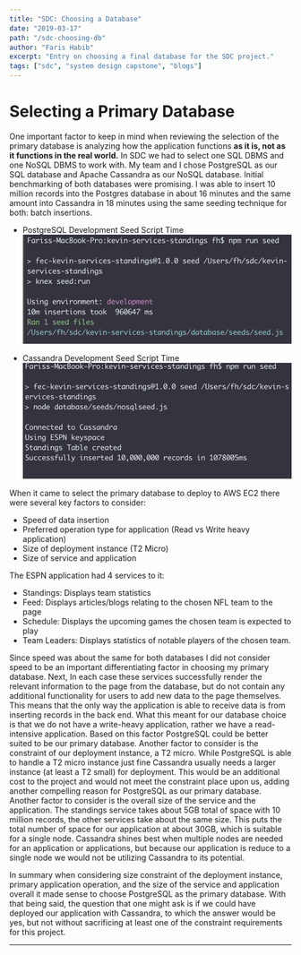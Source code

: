 ```yaml
---
title: "SDC: Choosing a Database"
date: "2019-03-17"
path: "/sdc-choosing-db"
author: "Faris Habib"
excerpt: "Entry on choosing a final database for the SDC project."
tags: ["sdc", "system design capstone", "blogs"]
---
```


# Selecting a Primary Database

One important factor to keep in mind when reviewing the selection of the primary database is analyzing how the application functions **as it is, not as it functions in the real world.** In SDC we had to select one SQL DBMS and one NoSQL DBMS to work with. My team and I chose PostgreSQL as our SQL database and Apache Cassandra as our NoSQL database. Initial benchmarking of both databases were promising. I was able to insert 10 million records into the Postgres database in about 16 minutes and the same amount into Cassandra in 18 minutes using the same seeding technique for both: batch insertions.

  - PostgreSQL Development Seed Script Time
    ![benchmark records][one]

  - Cassandra Development Seed Script Time
    ![cassandra final benchmark][two]


When it came to select the primary database to deploy to AWS EC2 there were several key factors to consider:

  - Speed of data insertion
  - Preferred operation type for application (Read vs Write heavy application)
  - Size of deployment instance (T2 Micro)
  - Size of service and application

The ESPN application had 4 services to it:

  - Standings: Displays team statistics
  - Feed: Displays articles/blogs relating to the chosen NFL team to the page
  - Schedule: Displays the upcoming games the chosen team is expected to play
  - Team Leaders: Displays statistics of notable players of the chosen team.

Since speed was about the same for both databases I did not consider speed to be an important differentiating factor in choosing my primary database. Next, In each case these services successfully render the relevant information to the page from the database, but do not contain any additional functionality for users to add new data to the page themselves. This means that the only way the application is able to receive data is from inserting records in the back end. What this meant for our database choice is that we do not have a write-heavy application, rather we have a read-intensive application. Based on this factor PostgreSQL could be better suited to be our primary database. Another factor to consider is the constraint of our deployment instance, a T2 micro. While PostgreSQL is able to handle a T2 micro instance just fine Cassandra usually needs a larger instance (at least a T2 small) for deployment. This would be an additional cost to the project and would not meet the constraint place upon us, adding another compelling reason for PostgreSQL as our primary database. Another factor to consider is the overall size of the service and the application. The standings service takes about 5GB total of space with 10 million records, the other services take about the same size. This puts the total number of space for our application at about 30GB, which is suitable for a single node. Cassandra shines best when multiple nodes are needed for an application or applications, but because our application is reduce to a single node we would not be utilizing Cassandra to its potential.

In summary when considering size constraint of the deployment instance, primary application operation, and the size of the service and application overall it made sense to choose PostgreSQL as the primary database. With that being said, the question that one might ask is if we could have deployed our application with Cassandra, to which the answer would be yes, but not without sacrificing at least one of the constraint requirements for this project.

---

[one]: ../images/sdc/images/benchmark1.png
[two]: ../images/sdc/images/cassandrabenchmark3.png